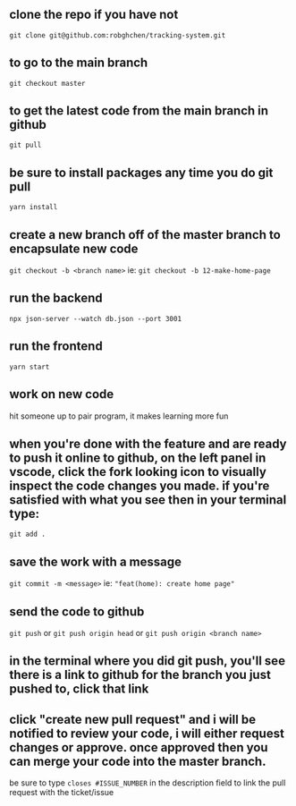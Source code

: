 ## clone the repo if you have not

`git clone git@github.com:robghchen/tracking-system.git`

## to go to the main branch

`git checkout master`

## to get the latest code from the main branch in github

`git pull`

## be sure to install packages any time you do git pull

`yarn install`

## create a new branch off of the master branch to encapsulate new code

`git checkout -b <branch name>`
ie: `git checkout -b 12-make-home-page`

## run the backend

`npx json-server --watch db.json --port 3001`

## run the frontend

`yarn start`

## work on new code

hit someone up to pair program, it makes learning more fun

## when you're done with the feature and are ready to push it online to github, on the left panel in vscode, click the fork looking icon to visually inspect the code changes you made. if you're satisfied with what you see then in your terminal type:

`git add .`

## save the work with a message

`git commit -m <message>`
ie: `"feat(home): create home page"`

## send the code to github

`git push`
or
`git push origin head`
or
`git push origin <branch name>`

## in the terminal where you did git push, you'll see there is a link to github for the branch you just pushed to, click that link

## click "create new pull request" and i will be notified to review your code, i will either request changes or approve. once approved then you can merge your code into the master branch.

be sure to type `closes #ISSUE_NUMBER` in the description field to link the pull request with the ticket/issue
